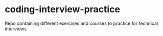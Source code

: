 # coding-interview-practice
Repo containing different exercises and courses to practice for technical interviews
